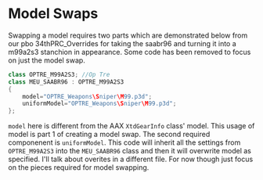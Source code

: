 <!--
I reccomend viewing this document with the extension Markdown Preview Enhanced (https://marketplace.visualstudio.com/items?itemName=shd101wyy.markdown-preview-enhanced). Once installed to VS Code you can see a html preview by clicking the pane on the right side of VS Code that looks like an open book with a magnifying glass.
-->

# Model Swaps
Swapping a model requires two parts which are demonstrated below from our pbo 34thPRC_Overrides for taking the saabr96 and turning it into a m99a2s3 stanchion in appearance. Some code has been removed to focus on just the model swap.

```c++
class OPTRE_M99A2S3; //Op Tre
class MEU_SAABR96 : OPTRE_M99A2S3
{
	model="OPTRE_Weapons\Sniper\M99.p3d";
	uniformModel="OPTRE_Weapons\Sniper\M99.p3d";
};
```

`model` here is different from the AAX `XtdGearInfo` class' model. This usage of model is part 1 of creating a model swap. The second required componenent is `uniformModel`. This code will inherit all the settings from `OPTRE_M99A2S3` into the `MEU_SAABR96` class and then it will overwrite model as specified. I'll talk about overites in a different file. For now though just focus on the pieces required for model swapping.
